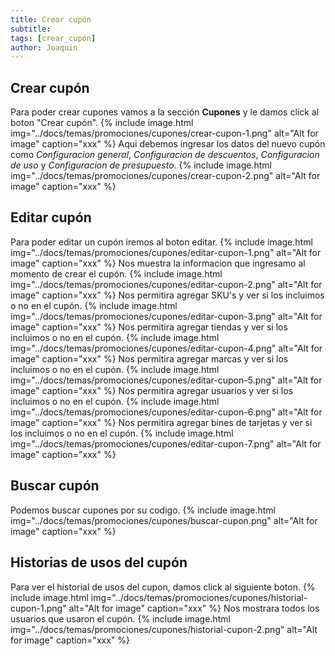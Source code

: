 ```yaml
---
title: Crear cupón
subtitle: 
tags: [crear_cupón]
author: Joaquin
---
```


## Crear cupón 
Para poder crear cupones vamos a la sección **Cupones** y le damos click al boton "Crear cupón".
{% include image.html img="../docs/temas/promociones/cupones/crear-cupon-1.png" alt="Alt for image" caption="xxx" %}
Aqui debemos ingresar los datos del nuevo cupón como *Configuracion general*, *Configuracion de descuentos*, *Configuracion de uso* y *Configuracion de presupuesto*.
{% include image.html img="../docs/temas/promociones/cupones/crear-cupon-2.png" alt="Alt for image" caption="xxx" %}

## Editar cupón
Para poder editar un cupón iremos al boton editar.
{% include image.html img="../docs/temas/promociones/cupones/editar-cupon-1.png" alt="Alt for image" caption="xxx" %}
Nos muestra la informacion que ingresamo al momento de crear el cupón.
{% include image.html img="../docs/temas/promociones/cupones/editar-cupon-2.png" alt="Alt for image" caption="xxx" %}
Nos permitira agregar SKU's y ver si los incluimos o no en el cupón.
{% include image.html img="../docs/temas/promociones/cupones/editar-cupon-3.png" alt="Alt for image" caption="xxx" %}
Nos permitira agregar tiendas y ver si los incluimos o no en el cupón.
{% include image.html img="../docs/temas/promociones/cupones/editar-cupon-4.png" alt="Alt for image" caption="xxx" %}
Nos permitira agregar marcas y ver si los incluimos o no en el cupón.
{% include image.html img="../docs/temas/promociones/cupones/editar-cupon-5.png" alt="Alt for image" caption="xxx" %}
Nos permitira agregar usuarios y ver si los incluimos o no en el cupón.
{% include image.html img="../docs/temas/promociones/cupones/editar-cupon-6.png" alt="Alt for image" caption="xxx" %}
Nos permitira agregar bines de tarjetas y ver si los incluimos o no en el cupón.
{% include image.html img="../docs/temas/promociones/cupones/editar-cupon-7.png" alt="Alt for image" caption="xxx" %}

## Buscar cupón
Podemos buscar cupones por su codigo.
{% include image.html img="../docs/temas/promociones/cupones/buscar-cupon.png" alt="Alt for image" caption="xxx" %}

## Historias de usos del cupón
Para ver el historial de usos del cupon, damos click al siguiente boton.
{% include image.html img="../docs/temas/promociones/cupones/historial-cupon-1.png" alt="Alt for image" caption="xxx" %}
Nos mostrara todos los usuarios que usaron el cupón.
{% include image.html img="../docs/temas/promociones/cupones/historial-cupon-2.png" alt="Alt for image" caption="xxx" %}

